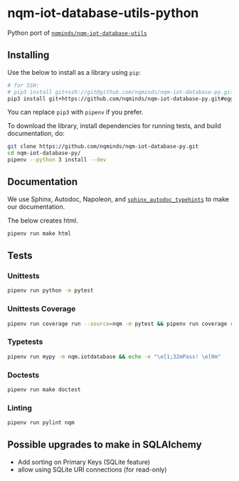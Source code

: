 # nqm-iot-database-utils-python

Python port of
[`nqminds/nqm-iot-database-utils`][1]

[1]: https://github.com/nqminds/nqm-iot-database-utils

## Installing

Use the below to install as a library using `pip`:

```bash
# for SSH:
# pip3 install git+ssh://git@github.com/nqminds/nqm-iot-database-py.git#egg=nqm-iot-database-py
pip3 install git+https://github.com/nqminds/nqm-iot-database-py.git#egg=nqm-iot-database.py
```

You can replace `pip3` with `pipenv` if you prefer.

To download the library, install dependencies for running tests, and build
documentation, do:

```bash
git clone https://github.com/nqminds/nqm-iot-database-py.git
cd nqm-iot-database-py/
pipenv --python 3 install --dev
```

## Documentation

We use Sphinx, Autodoc, Napoleon, and
[`sphinx_autodoc_typehints`](https://github.com/agronholm/sphinx-autodoc-typehints)
to make our documentation.

The below creates html.

```bash
pipenv run make html
```

## Tests

### Unittests

```bash
pipenv run python -m pytest
```

### Unittests Coverage

```bash
pipenv run coverage run --source=nqm -m pytest && pipenv run coverage report
```

### Typetests

```bash
pipenv run mypy -m nqm.iotdatabase && echo -e "\e[1;32mPass! \e[0m"
```

### Doctests

```bash
pipenv run make doctest
```

### Linting

```bash
pipenv run pylint nqm
```

## Possible upgrades to make in SQLAlchemy

- Add sorting on Primary Keys (SQLite feature)
- allow using SQLite URI connections (for read-only)

